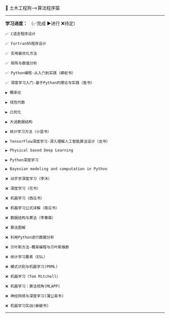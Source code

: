    
🌱 土木工程狗——>算法程序猿

***

**学习进度：** （✅完成  ▶️进行  ❌待定）

    ✅ C语言程序设计
    
    ✅ Fortran95程序设计
    
    ✅ 实用最优化方法
    
    ✅ 矩阵与数值分析
    
    ✅ Python编程-从入门到实践（蟒蛇书）

    ✅ 深度学习入门-基于Python的理论与实践（鱼书）
    
    ▶️ 概率论
    
    ▶️ 线性代数
    
    ▶️ 凸优化
     
    ▶️ 大话数据结构
    
    ▶️ 统计学习方法（小蓝书）
    
    ▶️ TensorFlow深度学习-深入理解人工智能算法设计（龙书）
    
    ▶️ Physical based Deep Learning
    
    ▶️ Python深度学习
    
    ▶️ Bayesian modeling and computation in Python
       
    ❌ 动手学深度学习（李沐）
    
    ❌ 深度学习（花书）
    
    ❌ 机器学习（西瓜书）
    
    ❌ 机器学习公式详解（南瓜书）
    
    ❌ 数据结构与算法（李春葆）
     
    ❌ 算法图解
    
    ❌ 利用Python进行数据分析
    
    ❌ 贝叶斯方法-概率编程与贝叶斯推断

    ❌ 统计学习要素（ESL）

    ❌ 模式识别与机器学习(PRML)

    ❌ 机器学习（Tom Mitchell）

    ❌ 机器学习：算法视角(MLAPP)
    
    ❌ 神经网络与深度学习(蒲公英书)
    
    ❌ 机器学习实战(蜥蜴书)

    
***
